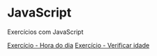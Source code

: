 # JavaScript
Exercícios com JavaScript

<a href="https://leeticia-araaujo.github.io/javascript/exercicios/05-hora-do-dia/" target="_blank">Exercício - Hora do dia</a>
<a href="https://leeticia-araaujo.github.io/javascript/exercicios/idade-teste/" target="_blank">Exercício - Verificar idade</a> 
